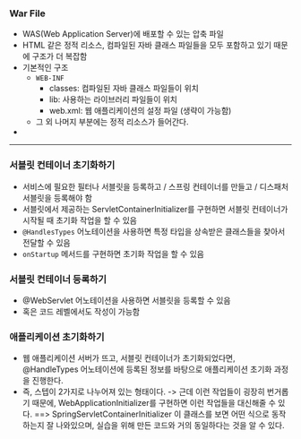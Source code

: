 ### War File 
- WAS(Web Application Server)에 배포할 수 있는 압축 파일
- HTML 같은 정적 리소스, 컴파일된 자바 클래스 파일들을 모두 포함하고 있기 때문에 구조가 더 복잡함
- 기본적인 구조
  - `WEB-INF`
    - classes: 컴파일된 자바 클래스 파일들이 위치
    - lib: 사용하는 라이브러리 파일들이 위치
    - web.xml: 웹 애플리케이션의 설정 파일 (생략이 가능함)
  - 그 외 나머지 부분에는 정적 리소스가 들어간다.
- 

---

### 서블릿 컨테이너 초기화하기
- 서비스에 필요한 필터나 서블릿을 등록하고 / 스프링 컨테이너를 만들고 / 디스패처 서블릿을 등록해야 함
- 서블릿에서 제공하는 ServletContainerInitializer를 구현하면 서블릿 컨테이너가 시작될 때 초기화 작업을 할 수 있음
- `@HandlesTypes` 어노테이션을 사용하면 특정 타입을 상속받은 클래스들을 찾아서 전달할 수 있음
- `onStartup` 메서드를 구현하면 초기화 작업을 할 수 있음


### 서블릿 컨테이너 등록하기
- @WebServlet 어노테이션을 사용하면 서블릿을 등록할 수 있음
- 혹은 코드 레벨에서도 작성이 가능함


### 애플리케이션 초기화하기
- 웹 애플리케이션 서버가 뜨고, 서블릿 컨테이너가 초기화되었다면, @HandleTypes 어노테이션에 등록된 정보를 바탕으로 애플리케이션 초기화 과정을 진행한다.
- 즉, 스텝이 2가지로 나누어져 있는 형태이다.
-> 근데 이런 작업들이 굉장히 번거롭기 때문에, WebApplicationInitializer를 구현하면 이런 작업들을 대신해줄 수 있다.
==> SpringServletContainerInitializer 이 클래스를 보면 어떤 식으로 동작하는지 잘 나와있으며, 실습을 위해 만든 코드와 거의 동일하다는 것을 알 수 있다.
